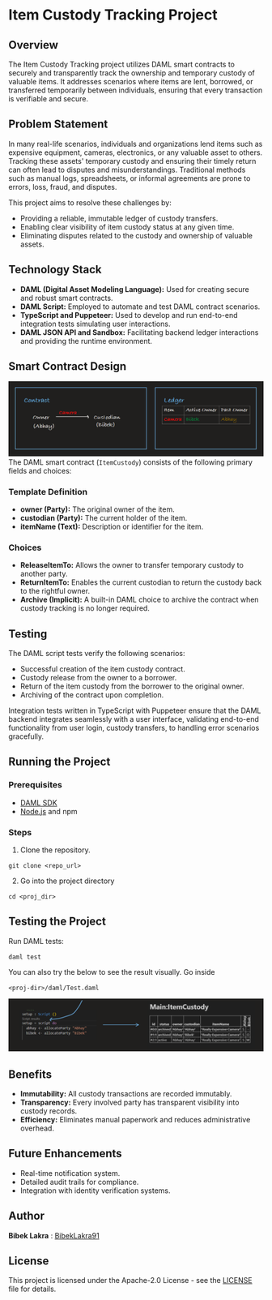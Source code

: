 # Item Custody Tracking Project

## Overview
The Item Custody Tracking project utilizes DAML smart contracts to securely and transparently track the ownership and temporary custody of valuable items. It addresses scenarios where items are lent, borrowed, or transferred temporarily between individuals, ensuring that every transaction is verifiable and secure.

## Problem Statement
In many real-life scenarios, individuals and organizations lend items such as expensive equipment, cameras, electronics, or any valuable asset to others. Tracking these assets' temporary custody and ensuring their timely return can often lead to disputes and misunderstandings. Traditional methods such as manual logs, spreadsheets, or informal agreements are prone to errors, loss, fraud, and disputes.

This project aims to resolve these challenges by:
- Providing a reliable, immutable ledger of custody transfers.
- Enabling clear visibility of item custody status at any given time.
- Eliminating disputes related to the custody and ownership of valuable assets.

## Technology Stack
- **DAML (Digital Asset Modeling Language):** Used for creating secure and robust smart contracts.
- **DAML Script:** Employed to automate and test DAML contract scenarios.
- **TypeScript and Puppeteer:** Used to develop and run end-to-end integration tests simulating user interactions.
- **DAML JSON API and Sandbox:** Facilitating backend ledger interactions and providing the runtime environment.

## Smart Contract Design
![Solution idea](img/sol-idea.png)<br>
The DAML smart contract (`ItemCustody`) consists of the following primary fields and choices:

### Template Definition
- **owner (Party):** The original owner of the item.
- **custodian (Party):** The current holder of the item.
- **itemName (Text):** Description or identifier for the item.

### Choices
- **ReleaseItemTo:** Allows the owner to transfer temporary custody to another party.
- **ReturnItemTo:** Enables the current custodian to return the custody back to the rightful owner.
- **Archive (Implicit):** A built-in DAML choice to archive the contract when custody tracking is no longer required.

## Testing
The DAML script tests verify the following scenarios:
- Successful creation of the item custody contract.
- Custody release from the owner to a borrower.
- Return of the item custody from the borrower to the original owner.
- Archiving of the contract upon completion.

Integration tests written in TypeScript with Puppeteer ensure that the DAML backend integrates seamlessly with a user interface, validating end-to-end functionality from user login, custody transfers, to handling error scenarios gracefully.

## Running the Project

### Prerequisites
- [DAML SDK](https://docs.daml.com/getting-started/installation.html)
- [Node.js](https://nodejs.org/en/download/) and npm

### Steps
1. Clone the repository.
```
git clone <repo_url>
```
2. Go into the project directory
```
cd <proj_dir>
```

## Testing the Project
Run DAML tests:
```shell
daml test
```
You can also try the below to see the result visually. Go inside 
```
<proj-dir>/daml/Test.daml
```
![script-result](img/script-result.png)

## Benefits
- **Immutability:** All custody transactions are recorded immutably.
- **Transparency:** Every involved party has transparent visibility into custody records.
- **Efficiency:** Eliminates manual paperwork and reduces administrative overhead.

## Future Enhancements
- Real-time notification system.
- Detailed audit trails for compliance.
- Integration with identity verification systems.

## Author
**Bibek Lakra** : [BibekLakra91](https://github.com/bibeklakra91)

## License
This project is licensed under the Apache-2.0 License - see the [LICENSE](LICENSE) file for details.

